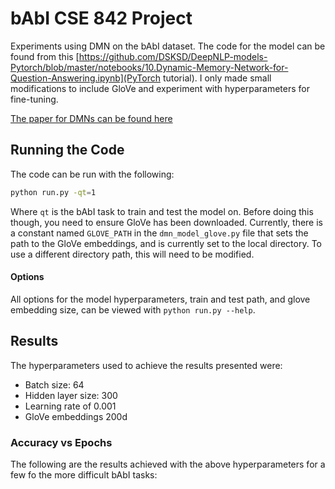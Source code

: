 # bAbI CSE 842 Project
Experiments using DMN on the bAbI dataset. The code for the model can be found from this [https://github.com/DSKSD/DeepNLP-models-Pytorch/blob/master/notebooks/10.Dynamic-Memory-Network-for-Question-Answering.ipynb](PyTorch tutorial). I only made small modifications to include GloVe and experiment with hyperparameters for fine-tuning.

[The paper for DMNs can be found here](https://arxiv.org/abs/1506.07285)

## Running the Code
The code can be run with the following:
```bash
python run.py -qt=1
```
Where `qt` is the bAbI task to train and test the model on. Before doing this though, you need to ensure GloVe has been downloaded. Currently, there is a constant named `GLOVE_PATH` in the `dmn_model_glove.py` file that sets the path to the GloVe embeddings, and is currently set to the local directory. To use a different directory path, this will need to be modified.

#### Options
All options for the model hyperparameters, train and test path, and glove embedding size, can be viewed with `python run.py --help`.

## Results
The hyperparameters used to achieve the results presented were:
- Batch size: 64
- Hidden layer size: 300
- Learning rate of 0.001
- GloVe embeddings 200d

### Accuracy vs Epochs
The following are the results achieved with the above hyperparameters for a few fo the more difficult bAbI tasks:

